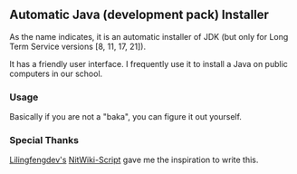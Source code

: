 ## Automatic Java (development pack) Installer

As the name indicates, it is an automatic installer of JDK (but only for Long Term Service versions [8, 11, 17, 21]).

It has a friendly user interface. I frequently use it to install a Java on public computers in our school.

### Usage

Basically if you are not a "baka", you can figure it out yourself.

### Special Thanks

[Lilingfengdev's](https://github.com/Lilingfengdev) [NitWiki-Script](https://github.com/lilingfengdev/NitWiki-Script) gave me the inspiration to write this.
